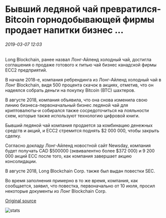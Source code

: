 # Бывший ледяной чай превратился-Bitcoin горнодобывающей фирмы продает напитки бизнес ...

###### 2019-03-07 12:03

Long Blockchain, ранее назвал Лонг-Айленд холодный чай, достигла соглашения о продаже готового к питью чай бизнес канадской фирмы ECC2 предприятий.

В начале 2018-е, компания ребрендинга из Лонг-Айленд холодный чай в Лонг Blockchain, видя 500 процента скачок в акциях, отметив, что он надеялся собрать деньги на покупку Bitcoin (BTC) шахтеров.

В августе 2018, компания объявила, что она снова изменила свою линию бизнеса-первоначальный бизнес ледяной чай для криптовалюты-и собирался также сосредоточиться на лояльности схем, которые также используют технологию цифровой книги.

Бывший ледяной чай компания продается за комбинацию денежных средств и акций, и ECC2 стремится поднять $2 000 000, чтобы закрыть сделку.

Согласно докладу Лонг-Айленд новостной сайт Newsday, компания будет получать CAD $500000 (эквивалентно более $372 000) и 9 200 000 акций ECC после того, как компания завершает акцию консолидации.

В августе 2018, Long Blockchain Corp. также был выдан повестки SEC.

Во время заполнения примерно в то же время, компания, как сообщается, заявил, что повестка, первоначально от 10 июля, просил некоторые документы из Лонг Blockchain Corp.

[Original source](https://cointelegraph.com/news/former-iced-tea-turned-bitcoin-mining-firm-sells-beverage-business)

![stats](https://c.statcounter.com/11760860/0/a89fa40b/1/ "stats")